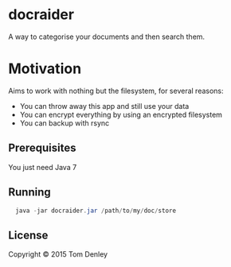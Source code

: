 # docraider

A way to categorise your documents and then search them.

# Motivation

Aims to work with nothing but the filesystem, for several reasons:

 - You can throw away this app and still use your data
 - You can encrypt everything by using an encrypted filesystem
 - You can backup with rsync

## Prerequisites

You just need Java 7

## Running

```java
  java -jar docraider.jar /path/to/my/doc/store
```

## License

Copyright © 2015 Tom Denley
